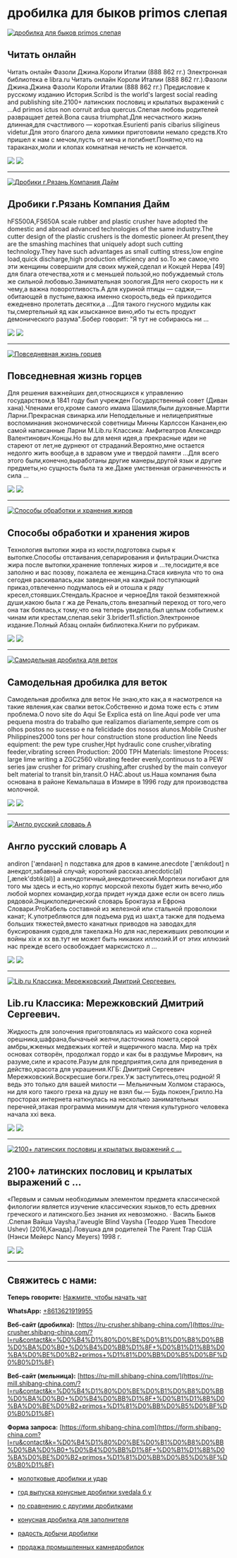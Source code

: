 # дробилка для быков primos слепая

<a href="https://swt.shibang-china.com/?l=ru&img&k=%D0%B4%D1%80%D0%BE%D0%B1%D0%B8%D0%BB%D0%BA%D0%B0+%D0%B4%D0%BB%D1%8F+%D0%B1%D1%8B%D0%BA%D0%BE%D0%B2+primos+%D1%81%D0%BB%D0%B5%D0%BF%D0%B0%D1%8F" target="_blank">![дробилка для быков primos слепая](http://static.shibang-china.com/all-800x300/773.jpg)</a>

## Читать онлайн
Читать онлайн Фазоли Джина.Короли Италии (888 862 гг.) Электронная библиотека e libra.ru Читать онлайн Короли Италии (888 862 гг.).Фазоли Джина.Джина Фазоли Короли Италии (888 862 гг.) Предисловие к русскому изданию История.Scribd is the world's largest social reading and publishing site.2100+ латинских пословиц и крылатых выражений с …Ad primos ictus non corruit ardua quercus.Слепая любовь родителей развращает детей.Bona causa triumphat.Для несчастного жизнь длинная,для счастливого — короткая.Esurienti panis cibarius siligineus videtur.Для этого благого дела химики приготовили немало средств.Кто пришел к нам с мечом,пусть от меча и погибнет.Понятно,что на тараканах,моли и клопах комнатная нечисть не кончается.


<a href="https://whatsapp.shibangsoft.com/WhatsApp.php" target="_blank" title="WhatsApp">![](http://static.shibang-china.com/icon/whatsapp.png)</a> <a href="https://swt.shibang-china.com/?l=ru&icon&k=%D0%B4%D1%80%D0%BE%D0%B1%D0%B8%D0%BB%D0%BA%D0%B0+%D0%B4%D0%BB%D1%8F+%D0%B1%D1%8B%D0%BA%D0%BE%D0%B2+primos+%D1%81%D0%BB%D0%B5%D0%BF%D0%B0%D1%8F" target="_blank">![](http://static.shibang-china.com/icon/chat-ru.png)</a>

---

<a href="https://swt.shibang-china.com/?l=ru&img&k=%D0%B4%D1%80%D0%BE%D0%B1%D0%B8%D0%BB%D0%BA%D0%B0+%D0%B4%D0%BB%D1%8F+%D0%B1%D1%8B%D0%BA%D0%BE%D0%B2+primos+%D1%81%D0%BB%D0%B5%D0%BF%D0%B0%D1%8F" target="_blank">![Дробики г.Рязань Компания Дайм](http://static.shibang-china.com/all-800x300/563.jpg)</a>

## Дробики г.Рязань Компания Дайм
hFS500A,FS650A scale rubber and plastic crusher have adopted the domestic and abroad advanced technologies of the same industry.The cutter design of the plastic crushers is the domestic pioneer.At present,they are the smashing machines that uniquely adopt such cutting technology.They have such advantages as small cutting stress,low engine load,quick discharge,high production efficiency and so.То же самое,что эти женщины совершили для своих мужей,сделал и Кокцей Нерва [49] для блага отечества,хотя и с меньшей пользой,но побуждаемый столь же сильной любовью.Занимательная зоология.Для него скорость ни к чему,а важна поворотливость.А для куриной птицы — саджи,— обитающей в пустыне,важна именно скорость,ведь ей приходится ежедневно пролетать десятки,а …Для такого гнусного мудилы как ты,смертельный яд как изысканное вино,ибо ты есть продукт демонического разума&quot;.Бобер говорит: &quot;Я тут не собираюсь ни …


<a href="https://whatsapp.shibangsoft.com/WhatsApp.php" target="_blank" title="WhatsApp">![](http://static.shibang-china.com/icon/whatsapp.png)</a> <a href="https://swt.shibang-china.com/?l=ru&icon&k=%D0%B4%D1%80%D0%BE%D0%B1%D0%B8%D0%BB%D0%BA%D0%B0+%D0%B4%D0%BB%D1%8F+%D0%B1%D1%8B%D0%BA%D0%BE%D0%B2+primos+%D1%81%D0%BB%D0%B5%D0%BF%D0%B0%D1%8F" target="_blank">![](http://static.shibang-china.com/icon/chat-ru.png)</a>

---

<a href="https://swt.shibang-china.com/?l=ru&img&k=%D0%B4%D1%80%D0%BE%D0%B1%D0%B8%D0%BB%D0%BA%D0%B0+%D0%B4%D0%BB%D1%8F+%D0%B1%D1%8B%D0%BA%D0%BE%D0%B2+primos+%D1%81%D0%BB%D0%B5%D0%BF%D0%B0%D1%8F" target="_blank">![Повседневная жизнь горцев](http://static.shibang-china.com/all-800x300/1034.jpg)</a>

## Повседневная жизнь горцев
Для решения важнейших дел,относящихся к управлению государством,в 1841 году был учрежден Государственный совет (Диван хана).Членами его,кроме самого имама Шамиля,были духовные.Мартти Ларни.Прекрасная свинарка.или Неподдельные и нелицеприятные воспоминания экономической советницы Минны Карлссон Кананен,ею самой написанные  Ларни М.Lib.ru Классика: Амфитеатров Александр Валентинович.Концы.Но вы для меня идея,а прекрасные идеи не стареют от лет,не дурнеют от страданий.Вероятно,мне остается недолго жить вообще,а в здравом уме и твердой памяти …Для всего этого были,конечно,выработаны другие манеры,другой язык и другие предметы,но сущность была та же.Даже умственная ограниченность и сила …


<a href="https://whatsapp.shibangsoft.com/WhatsApp.php" target="_blank" title="WhatsApp">![](http://static.shibang-china.com/icon/whatsapp.png)</a> <a href="https://swt.shibang-china.com/?l=ru&icon&k=%D0%B4%D1%80%D0%BE%D0%B1%D0%B8%D0%BB%D0%BA%D0%B0+%D0%B4%D0%BB%D1%8F+%D0%B1%D1%8B%D0%BA%D0%BE%D0%B2+primos+%D1%81%D0%BB%D0%B5%D0%BF%D0%B0%D1%8F" target="_blank">![](http://static.shibang-china.com/icon/chat-ru.png)</a>

---

<a href="https://swt.shibang-china.com/?l=ru&img&k=%D0%B4%D1%80%D0%BE%D0%B1%D0%B8%D0%BB%D0%BA%D0%B0+%D0%B4%D0%BB%D1%8F+%D0%B1%D1%8B%D0%BA%D0%BE%D0%B2+primos+%D1%81%D0%BB%D0%B5%D0%BF%D0%B0%D1%8F" target="_blank">![Способы обработки и хранения жиров](http://static.shibang-china.com/all-800x300/1042.jpg)</a>

## Способы обработки и хранения жиров
Технология вытопки жира из кости,подготовка сырья к вытопке.Способы отстаивания,сепарирования и фильтрации.Очистка жира после вытопки,хранение топленых жиров и …те,посидите,я все заполню и вас позову, пожалела ее женщина.Стася кивнула что то она сегодня раскивалась,как заведенная,на каждый поступающий приказ,отвлеченно подумалось ей и отошла к ряду кресел,стоявших.Стендаль.Красное и черноеДля такой безмятежной души,какою была г жа де Реналь,столь внезапный переход от того,чего она так боялась,к тому,что она теперь увидела,был целым событием.к чинам или крестам,слепая.sekir 3.brider11.sfiction.Электронное издание.Полный Абзац онлайн библиотека.Книги по рубрикам.


<a href="https://whatsapp.shibangsoft.com/WhatsApp.php" target="_blank" title="WhatsApp">![](http://static.shibang-china.com/icon/whatsapp.png)</a> <a href="https://swt.shibang-china.com/?l=ru&icon&k=%D0%B4%D1%80%D0%BE%D0%B1%D0%B8%D0%BB%D0%BA%D0%B0+%D0%B4%D0%BB%D1%8F+%D0%B1%D1%8B%D0%BA%D0%BE%D0%B2+primos+%D1%81%D0%BB%D0%B5%D0%BF%D0%B0%D1%8F" target="_blank">![](http://static.shibang-china.com/icon/chat-ru.png)</a>

---

<a href="https://swt.shibang-china.com/?l=ru&img&k=%D0%B4%D1%80%D0%BE%D0%B1%D0%B8%D0%BB%D0%BA%D0%B0+%D0%B4%D0%BB%D1%8F+%D0%B1%D1%8B%D0%BA%D0%BE%D0%B2+primos+%D1%81%D0%BB%D0%B5%D0%BF%D0%B0%D1%8F" target="_blank">![Самодельная дробилка для веток](http://static.shibang-china.com/all-800x300/128.jpg)</a>

## Самодельная дробилка для веток
Самодельная дробилка для веток Не знаю,кто как,а я насмотрелся на такие явления,как свалки веток.Собственно и дома тоже есть с этим проблема.O novo site do Aqui Se Explica est&#225; on line.Aqui pode ver uma pequena mostra do trabalho que realizamos diariamente,sempre com os olhos postos no sucesso e na felicidade dos nossos alunos.Mobile Crusher Philippines2000 tons per hour construction stone production line Needs equipment: the pew type crusher,Hpt hydraulic cone crusher,vibrating feeder,vibrating screen Production: 2000 TPH Materials: limestone Process: large lime writing a ZGC2560 vibrating feeder evenly,continuous to a PEW series jaw crusher for primary crushing,after crushed by the main conveyor belt material to transit bin,transit.О НАС.about us.Наша компания была основана в районе Кемальпаша в Измире в 1996 году для производства молочной.


<a href="https://whatsapp.shibangsoft.com/WhatsApp.php" target="_blank" title="WhatsApp">![](http://static.shibang-china.com/icon/whatsapp.png)</a> <a href="https://swt.shibang-china.com/?l=ru&icon&k=%D0%B4%D1%80%D0%BE%D0%B1%D0%B8%D0%BB%D0%BA%D0%B0+%D0%B4%D0%BB%D1%8F+%D0%B1%D1%8B%D0%BA%D0%BE%D0%B2+primos+%D1%81%D0%BB%D0%B5%D0%BF%D0%B0%D1%8F" target="_blank">![](http://static.shibang-china.com/icon/chat-ru.png)</a>

---

<a href="https://swt.shibang-china.com/?l=ru&img&k=%D0%B4%D1%80%D0%BE%D0%B1%D0%B8%D0%BB%D0%BA%D0%B0+%D0%B4%D0%BB%D1%8F+%D0%B1%D1%8B%D0%BA%D0%BE%D0%B2+primos+%D1%81%D0%BB%D0%B5%D0%BF%D0%B0%D1%8F" target="_blank">![Англо русский словарь A](http://static.shibang-china.com/all-800x300/1483.jpg)</a>

## Англо русский словарь A
andiron ['&#230;ndaıǝn] n подставка для дров в камине.anecdote ['&#230;nıkdout] n анекдот,забавный случай; короткий рассказ.anecdotic(al) [,&#230;nek'dɔtık(əl)] a анекдотичный,анекдотический.Морпехи погибают для того мы здесь и есть,но корпус морской пехоты будет жить вечно,ибо любой морпех командир,когда придет нужда даже если он всего лишь рядовой.Энциклопедический словарь Брокгауза и Ефрона Словари.ProКабель составной из железной или стальной проволоки канат; К.употребляются для подъема руд из шахт,а также для подъема больших тяжестей,вместо канатных приводов на заводах,для буксирования судов,для такелажа.Но для нас,переживших революции и войны xix и xx вв.тут не может быть никаких иллюзий.И от этих иллюзий нас прежде всего освобождает марксистско л …


<a href="https://whatsapp.shibangsoft.com/WhatsApp.php" target="_blank" title="WhatsApp">![](http://static.shibang-china.com/icon/whatsapp.png)</a> <a href="https://swt.shibang-china.com/?l=ru&icon&k=%D0%B4%D1%80%D0%BE%D0%B1%D0%B8%D0%BB%D0%BA%D0%B0+%D0%B4%D0%BB%D1%8F+%D0%B1%D1%8B%D0%BA%D0%BE%D0%B2+primos+%D1%81%D0%BB%D0%B5%D0%BF%D0%B0%D1%8F" target="_blank">![](http://static.shibang-china.com/icon/chat-ru.png)</a>

---

<a href="https://swt.shibang-china.com/?l=ru&img&k=%D0%B4%D1%80%D0%BE%D0%B1%D0%B8%D0%BB%D0%BA%D0%B0+%D0%B4%D0%BB%D1%8F+%D0%B1%D1%8B%D0%BA%D0%BE%D0%B2+primos+%D1%81%D0%BB%D0%B5%D0%BF%D0%B0%D1%8F" target="_blank">![Lib.ru Классика: Мережковский Дмитрий Сергеевич.](http://static.shibang-china.com/all-800x300/277.jpg)</a>

## Lib.ru Классика: Мережковский Дмитрий Сергеевич.
Жидкость для золочения приготовлялась из майского сока корней орешника,шафрана,бычачьей желчи,ласточкина помета,серой амбры,жженых медвежьих когтей и ящеричного масла. Мир на трёх основах сотворён, продолжал гордо и как бы в раздумье Мирович, на разуме,силе и красоте.Разум для предприятия,сила для приведения в действо,красота для украшения.КГБ: Дмитрий Сергеевич Мережковский.Воскресшие боги.грех.Уж заступитесь,отец родной! Я ведь это только для вашей милости — Мельничным Холмом стараюсь, ни для кого такого греха на душу не взял бы.— Будь покоен,Грилло.На просторах интернета наткнулась на несколько занимательных перечней,этакая программа минимум для чтения культурного человека начала xxi века.


<a href="https://whatsapp.shibangsoft.com/WhatsApp.php" target="_blank" title="WhatsApp">![](http://static.shibang-china.com/icon/whatsapp.png)</a> <a href="https://swt.shibang-china.com/?l=ru&icon&k=%D0%B4%D1%80%D0%BE%D0%B1%D0%B8%D0%BB%D0%BA%D0%B0+%D0%B4%D0%BB%D1%8F+%D0%B1%D1%8B%D0%BA%D0%BE%D0%B2+primos+%D1%81%D0%BB%D0%B5%D0%BF%D0%B0%D1%8F" target="_blank">![](http://static.shibang-china.com/icon/chat-ru.png)</a>

---

<a href="https://swt.shibang-china.com/?l=ru&img&k=%D0%B4%D1%80%D0%BE%D0%B1%D0%B8%D0%BB%D0%BA%D0%B0+%D0%B4%D0%BB%D1%8F+%D0%B1%D1%8B%D0%BA%D0%BE%D0%B2+primos+%D1%81%D0%BB%D0%B5%D0%BF%D0%B0%D1%8F" target="_blank">![2100+ латинских пословиц и крылатых выражений с …](http://static.shibang-china.com/all-800x300/386.jpg)</a>

## 2100+ латинских пословиц и крылатых выражений с …
&#171;Первым и самым не&#173;об&#173;хо&#173;ди&#173;мым эле&#173;мен&#173;том пред&#173;ме&#173;та клас&#173;си&#173;че&#173;ской фи&#173;ло&#173;ло&#173;гии яв&#173;ля&#173;ет&#173;ся изу&#173;че&#173;ние клас&#173;си&#173;че&#173;ских язы&#173;ков,то есть древ&#173;них гре&#173;че&#173;ско&#173;го и ла&#173;тин&#173;ско&#173;го.Без зна&#173;ния их не&#173;воз&#173;мож&#173;но.&nbsp;&#0183;&#32;Василь Быков .Слепая Вайша Vaysha,l'aveugle Blind Vaysha (Теодор Ушев Theodore Ushev) [2016,Канада].Ловушка для родителей The Parent Trap США (Нэнси Мейерс Nancy Meyers) 1998 г.

<a href="https://whatsapp.shibangsoft.com/WhatsApp.php" target="_blank" title="WhatsApp">![](http://static.shibang-china.com/icon/whatsapp.png)</a> <a href="https://swt.shibang-china.com/?l=ru&icon&k=%D0%B4%D1%80%D0%BE%D0%B1%D0%B8%D0%BB%D0%BA%D0%B0+%D0%B4%D0%BB%D1%8F+%D0%B1%D1%8B%D0%BA%D0%BE%D0%B2+primos+%D1%81%D0%BB%D0%B5%D0%BF%D0%B0%D1%8F" target="_blank">![](http://static.shibang-china.com/icon/chat-ru.png)</a>

---
## Свяжитесь с нами:

**Теперь говорите:** [Нажмите, чтобы начать чат](https://swt.shibang-china.com?l=ru&contact&k=%D0%B4%D1%80%D0%BE%D0%B1%D0%B8%D0%BB%D0%BA%D0%B0+%D0%B4%D0%BB%D1%8F+%D0%B1%D1%8B%D0%BA%D0%BE%D0%B2+primos+%D1%81%D0%BB%D0%B5%D0%BF%D0%B0%D1%8F)

**WhatsApp:**  [+8613621919955](https://whatsapp.shibangsoft.com/WhatsApp.php)

**Веб-сайт (дробилка):** [https://ru-crusher.shibang-china.com/](https://ru-crusher.shibang-china.com/?l=ru&contact&k=%D0%B4%D1%80%D0%BE%D0%B1%D0%B8%D0%BB%D0%BA%D0%B0+%D0%B4%D0%BB%D1%8F+%D0%B1%D1%8B%D0%BA%D0%BE%D0%B2+primos+%D1%81%D0%BB%D0%B5%D0%BF%D0%B0%D1%8F)

**Веб-сайт (мельница):** [https://ru-mill.shibang-china.com/](https://ru-mill.shibang-china.com/?l=ru&contact&k=%D0%B4%D1%80%D0%BE%D0%B1%D0%B8%D0%BB%D0%BA%D0%B0+%D0%B4%D0%BB%D1%8F+%D0%B1%D1%8B%D0%BA%D0%BE%D0%B2+primos+%D1%81%D0%BB%D0%B5%D0%BF%D0%B0%D1%8F)

**Форма запроса:** [https://form.shibang-china.com](https://form.shibang-china.com?l=ru&contact&k=%D0%B4%D1%80%D0%BE%D0%B1%D0%B8%D0%BB%D0%BA%D0%B0+%D0%B4%D0%BB%D1%8F+%D0%B1%D1%8B%D0%BA%D0%BE%D0%B2+primos+%D1%81%D0%BB%D0%B5%D0%BF%D0%B0%D1%8F)

* [молотковые дробилки и удар](../131/%D0%BC%D0%BE%D0%BB%D0%BE%D1%82%D0%BA%D0%BE%D0%B2%D1%8B%D0%B5%20%D0%B4%D1%80%D0%BE%D0%B1%D0%B8%D0%BB%D0%BA%D0%B8%20%D0%B8%20%D1%83%D0%B4%D0%B0%D1%80.md)

* [год выпуска конусные дробилки svedala б  у](../131/%D0%B3%D0%BE%D0%B4%20%D0%B2%D1%8B%D0%BF%D1%83%D1%81%D0%BA%D0%B0%20%D0%BA%D0%BE%D0%BD%D1%83%D1%81%D0%BD%D1%8B%D0%B5%20%D0%B4%D1%80%D0%BE%D0%B1%D0%B8%D0%BB%D0%BA%D0%B8%20svedala%20%D0%B1%20%20%D1%83.md)

* [по сравнению с другими дробилками](../131/%D0%BF%D0%BE%20%D1%81%D1%80%D0%B0%D0%B2%D0%BD%D0%B5%D0%BD%D0%B8%D1%8E%20%D1%81%20%D0%B4%D1%80%D1%83%D0%B3%D0%B8%D0%BC%D0%B8%20%D0%B4%D1%80%D0%BE%D0%B1%D0%B8%D0%BB%D0%BA%D0%B0%D0%BC%D0%B8.md)

* [конусная дробилка для заполнителя](../132/%D0%BA%D0%BE%D0%BD%D1%83%D1%81%D0%BD%D0%B0%D1%8F%20%D0%B4%D1%80%D0%BE%D0%B1%D0%B8%D0%BB%D0%BA%D0%B0%20%D0%B4%D0%BB%D1%8F%20%D0%B7%D0%B0%D0%BF%D0%BE%D0%BB%D0%BD%D0%B8%D1%82%D0%B5%D0%BB%D1%8F.md)

* [радость добычи дробилки](../131/%D1%80%D0%B0%D0%B4%D0%BE%D1%81%D1%82%D1%8C%20%D0%B4%D0%BE%D0%B1%D1%8B%D1%87%D0%B8%20%D0%B4%D1%80%D0%BE%D0%B1%D0%B8%D0%BB%D0%BA%D0%B8.md)

* [продажа промышленных камнедробилок](../131/%D0%BF%D1%80%D0%BE%D0%B4%D0%B0%D0%B6%D0%B0%20%D0%BF%D1%80%D0%BE%D0%BC%D1%8B%D1%88%D0%BB%D0%B5%D0%BD%D0%BD%D1%8B%D1%85%20%D0%BA%D0%B0%D0%BC%D0%BD%D0%B5%D0%B4%D1%80%D0%BE%D0%B1%D0%B8%D0%BB%D0%BE%D0%BA.md)